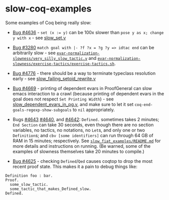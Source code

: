 # slow-coq-examples
Some examples of Coq being really slow:

- [Bug #4636](https://coq.inria.fr/bugs/show_bug.cgi?id=4636) - `set
  (x := y)` can be 100x slower than `pose y as x; change y with x` -
  see [slow_set.v](./slow_set.v)

- [Bug #3280](https://coq.inria.fr/bugs/show_bug.cgi?id=3280) `match
  goal with |- ?f ?x = ?g ?y => idtac end` can be arbitrarily slow -
  see
  [`evar-normalization-slowness/very_silly_slow_tactic.v`](./evar-normalization-slowness/very_silly_slow_tactic.v)
  and
  [`evar-normalization-slowness/exercise-tactics/exercise-tactics.sh`](./evar-normalization-slowness/exercise-tactics/exercise-tactics.sh).

- [Bug #4776](https://coq.inria.fr/bugs/show_bug.cgi?id=4776) - there
  should be a way to terminate typeclass resolution early - see
  [slow_failing_setoid_rewrite.v](./slow_failing_setoid_rewrite.v)

- [Bug #4669](https://coq.inria.fr/bugs/show_bug.cgi?id=4669) -
  printing of dependent evars in ProofGeneral can slow emacs
  interaction to a crawl (because printing of dependent evars in the
  goal does not respect `Set Printing Width`) - see
  [slow_dependent_evars_in_pg.v](./slow_dependent_evars_in_pg.v), and
  make sure to let it set `coq-end-goals-regexp-show-subgoals` to
  `nil` appropriately.

- Bugs [#4643](https://coq.inria.fr/bugs/show_bug.cgi?id=4643)
  [#4640](https://coq.inria.fr/bugs/show_bug.cgi?id=4640), and
  [#4642](https://coq.inria.fr/bugs/show_bug.cgi?id=4642): `Defined.`
  sometimes takes 2 minutes; `End Section` can take 30 seconds, even
  though there are no section variables, no tactics, no notations, no
  `Let`s, and only one or two `Definition`s; and `cbv [some
  identifiers]` can run through 64 GB of RAM in 15 minutes;
  respectively.  See
  [`slow_fiat_examples/README.md`](./slow_fiat_examples/README.md) for
  more details and instructions on running.  (Be warned, some of the
  examples of slowness themselves take 20 minutes to compile.)

- [Bug #4625](https://coq.inria.fr/bugs/show_bug.cgi?id=4625) -
  checking `Defined`/`Qed` causes coqtop to drop the most recent proof
  state.  This makes it a pain to debug things like:
```coq
Definition foo : bar.
Proof.
  some_slow_tactic.
  some_tactic_that_makes_Defined_slow.
Defined.
```
